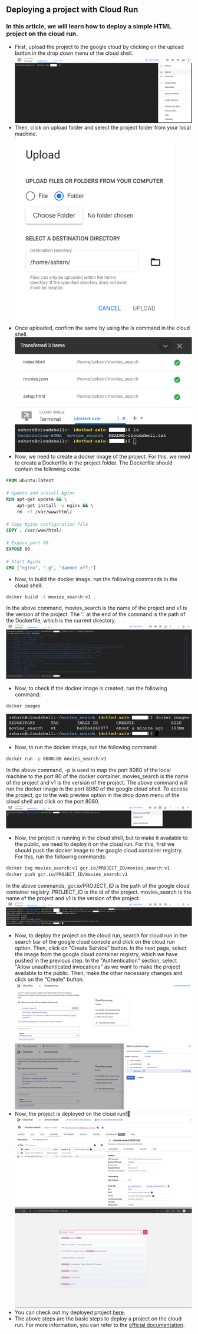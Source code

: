 ## Deploying a project with Cloud Run

### In this article, we will learn how to deploy a simple HTML project on the cloud run.

* First, upload the project to the google cloud by clicking on the upload button in the drop down menu of the cloud shell.
![upload](assets/1.png)
* Then, click on upload folder and select the project folder from your local machine.<br>
![upload](assets/2.png)
* Once uploaded, confirm the same by using the ls command in the cloud shell.<br>
![upload-success](assets/3.png)
![ls](assets/4.png)
* Now, we need to create a docker image of the project. For this, we need to create a Dockerfile in the project folder. The Dockerfile should contain the following code:
```Dockerfile
FROM ubuntu:latest

# Update and install Nginx
RUN apt-get update && \
    apt-get install -y nginx && \
    rm -rf /var/www/html/

# Copy Nginx configuration file
COPY . /var/www/html/

# Expose port 80
EXPOSE 80

# Start Nginx
CMD ["nginx", "-g", "daemon off;"]
```
* Now, to build the docker image, run the following commands in the cloud shell:
```bash
docker build -t movies_search:v1 .
```
In the above command, movies_search is the name of the project and v1 is the version of the project. The '.' at the end of the command is the path of the Dockerfile, which is the current directory.
![docker-build](assets/5.png)
* Now, to check if the docker image is created, run the following command:
```bash
docker images
```
![docker-images](assets/6.png)
* Now, to run the docker image, run the following command:
```bash
docker run -p 8080:80 movies_search:v1
```
In the above command, -p is used to map the port 8080 of the local machine to the port 80 of the docker container. movies_search is the name of the project and v1 is the version of the project.
The above command will run the docker image in the port 8080 of the google cloud shell. To access the project, go to the web preview option in the drop down menu of the cloud shell and click on the port 8080.
![docker-run](assets/7.png)
* Now, the project is running in the cloud shell, but to make it available to the public, we need to deploy it on the cloud run. For this, first we should push the docker image to the google cloud container registry. For this, run the following commands:
```bash
docker tag movies_search:v1 gcr.io/PROJECT_ID/movies_search:v1
docker push gcr.io/PROJECT_ID/movies_search:v1
```
In the above commands, gcr.io/PROJECT_ID is the path of the google cloud container registry. PROJECT_ID is the id of the project. movies_search is the name of the project and v1 is the version of the project.
![docker-tag](assets/8.png)
* Now, to deploy the project on the cloud run, search for cloud run in the search bar of the google cloud console and click on the cloud run option. Then, click on "Create Service" button. In the next page, select the image from the google cloud container registry, which we have pushed in the previous step.
In the "Authentication" section, select "Allow unauthenticated invocations" as we want to make the project available to the public. Then, make the other necessary changes and click on the "Create" button.
![cloud-run](assets/9.png)
![cloud-run-2](assets/10.png)
* Now, the project is deployed on the cloud run!🥳
![cloud-run-success-1](assets/11.png)
![cloud-run-demo](assets/12.png)
* You can check out my deployed project [here](https://movies-search-vbtjd5yyqq-uc.a.run.app/).
* The above steps are the basic steps to deploy a project on the cloud run. For more information, you can refer to the [official documentation](https://cloud.google.com/run/docs/quickstarts/build-and-deploy).